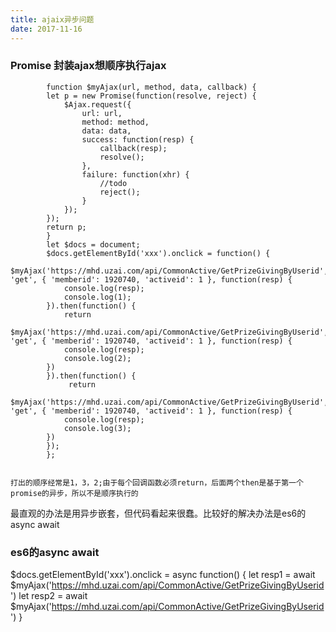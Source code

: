 ```yaml
---
title: ajaix异步问题
date: 2017-11-16
---
```




### Promise 封装ajax想顺序执行ajax

            function $myAjax(url, method, data, callback) {
            let p = new Promise(function(resolve, reject) {
                $Ajax.request({
                    url: url,
                    method: method,
                    data: data,
                    success: function(resp) {
                        callback(resp);
                        resolve();
                    },
                    failure: function(xhr) {
                        //todo
                        reject();
                    }
                });
            });
            return p;
            }
            let $docs = document;
            $docs.getElementById('xxx').onclick = function() {
            $myAjax('https://mhd.uzai.com/api/CommonActive/GetPrizeGivingByUserid', 'get', { 'memberid': 1920740, 'activeid': 1 }, function(resp) {
                console.log(resp);
                console.log(1);
            }).then(function() {
                return
                $myAjax('https://mhd.uzai.com/api/CommonActive/GetPrizeGivingByUserid', 'get', { 'memberid': 1920740, 'activeid': 1 }, function(resp) {
                console.log(resp);
                console.log(2);
            })
            }).then(function() {
                 return
                $myAjax('https://mhd.uzai.com/api/CommonActive/GetPrizeGivingByUserid', 'get', { 'memberid': 1920740, 'activeid': 1 }, function(resp) {
                console.log(resp);
                console.log(3);
            })
            });
            };


    打出的顺序经常是1，3，2;由于每个回调函数必须return，后面两个then是基于第一个promise的异步，所以不是顺序执行的

    













最直观的办法是用异步嵌套，但代码看起来很蠢。比较好的解决办法是es6的async await





### es6的async await

$docs.getElementById('xxx').onclick = async function() {
  let resp1 = await $myAjax('https://mhd.uzai.com/api/CommonActive/GetPrizeGivingByUserid')
  let resp2 = await $myAjax('https://mhd.uzai.com/api/CommonActive/GetPrizeGivingByUserid')
  }

